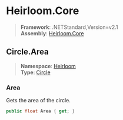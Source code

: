 # Heirloom.Core

> **Framework**: .NETStandard,Version=v2.1  
> **Assembly**: [Heirloom.Core][0]  

## Circle.Area

> **Namespace**: [Heirloom][0]  
> **Type**: [Circle][1]  

### Area

Gets the area of the circle.

```cs
public float Area { get; }
```

[0]: ../../../Heirloom.Core.md
[1]: ../Circle.md

